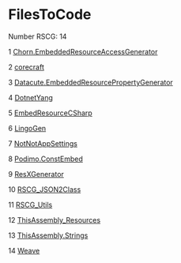 <h1>FilesToCode</h1>

Number RSCG: 14

   1 [Chorn.EmbeddedResourceAccessGenerator](/docs/Chorn.EmbeddedResourceAccessGenerator)

   2 [corecraft](/docs/corecraft)

   3 [Datacute.EmbeddedResourcePropertyGenerator](/docs/Datacute.EmbeddedResourcePropertyGenerator)

   4 [DotnetYang](/docs/DotnetYang)

   5 [EmbedResourceCSharp](/docs/EmbedResourceCSharp)

   6 [LingoGen](/docs/LingoGen)

   7 [NotNotAppSettings](/docs/NotNotAppSettings)

   8 [Podimo.ConstEmbed](/docs/Podimo.ConstEmbed)

   9 [ResXGenerator](/docs/ResXGenerator)

   10 [RSCG_JSON2Class](/docs/RSCG_JSON2Class)

   11 [RSCG_Utils](/docs/RSCG_Utils)

   12 [ThisAssembly_Resources](/docs/ThisAssembly_Resources)

   13 [ThisAssembly.Strings](/docs/ThisAssembly.Strings)

   14 [Weave](/docs/Weave)
    